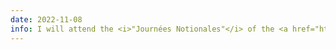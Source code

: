 ```yaml
---
date: 2022-11-08
info: I will attend the <i>"Journées Notionales"</i> of the <a href="https://www.gdr-robotique.org/journees_gdr/2022/">GdR Robotique</a> the 8 and 9th in Paris!
---
```

